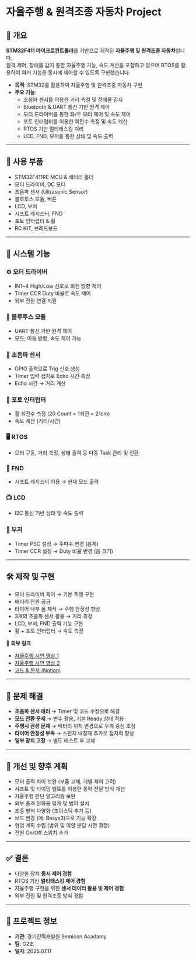 # 자율주행 & 원격조종 자동차 Project

## 📌 개요
**STM32F411 마이크로컨트롤러**를 기반으로 제작된 **자율주행 및 원격조종 자동차**입니다.  
원격 제어, 장애물 감지 통한 자율주행 기능, 속도 계산을 포함하고 있으며 RTOS를 활용하여 여러 기능을 동시에 제어할 수 있도록 구현했습니다.

- **목적**: STM32를 활용하여 자율주행 및 원격조종 자동차 구현  
- **주요 기능**:
  - 초음파 센서를 이용한 거리 측정 및 장애물 감지
  - Bluetooth & UART 통신 기반 원격 제어
  - 모터 드라이버를 통한 좌/우 모터 제어 및 속도 제어
  - 포토 인터럽터를 이용한 회전수 측정 및 속도 계산
  - RTOS 기반 멀티태스킹 처리
  - LCD, FND, 부저를 통한 상태 및 속도 출력

---

## 🔧 사용 부품
- STM32F411RE MCU & 배터리 홀더  
- 모터 드라이버, DC 모터  
- 초음파 센서 (Ultrasonic Sensor)  
- 블루투스 모듈, 버튼  
- LCD, 부저  
- 시프트 레지스터, FND  
- 포토 인터럽터 & 휠  
- RC KIT, 브레드보드  

---

## 📐 시스템 기능
### ⚙️ 모터 드라이버
- IN1~4 High/Low 신호로 회전 방향 제어  
- Timer CCR Duty 비율로 속도 제어  
- 외부 전원 연결 지원

### 📡 블루투스 모듈
- UART 통신 기반 원격 제어  
- 모드, 이동 방향, 속도 제어 가능

### 📏 초음파 센서
- GPIO 출력으로 Trig 신호 생성  
- Timer 입력 캡처로 Echo 시간 측정  
- Echo 시간 → 거리 계산

### 🔄 포토 인터럽터
- 휠 회전수 측정 (20 Count = 1회전 = 21cm)  
- 속도 계산 (거리/시간)

### 🖥 RTOS
- 모터 구동, 거리 측정, 상태 출력 등 다중 Task 관리 및 전환

### 🔢 FND
- 시프트 레지스터 이용 → 현재 모드 출력

### 📺 LCD
- I2C 통신 기반 상태 및 속도 출력

### 🔔 부저
- Timer PSC 설정 → 주파수 변경 (음계)  
- Timer CCR 설정 → Duty 비율 변경 (음 크기)

---

## 🛠 제작 및 구현
- 모터 드라이버 제어 → 기본 주행 구현  
- 배터리 전원 공급  
- 타이어 내부 폼 제작 → 주행 안정성 향상  
- 3개의 초음파 센서 활용 → 거리 측정  
- LCD, 부저, FND 출력 기능 구현  
- 휠 + 포토 인터럽터 → 속도 측정

📌 **외부 링크**  
- [자율주행 시연 영상 1](https://youtube.com/shorts/uhXGVxO2Yvw?si=xDHMejGKxo4pUrnx)  
- [자율주행 시연 영상 2](https://youtu.be/9mMDg-M6kRc?si=J9jZ205wwfa6gKrW)  
- [코드 & 문서 (Notion)](https://junaru.notion.site/Auto-RC-Car-Project-G2-Code-22c571106f8780e68b8df6bc1c771a1f?source=copy_link)  

---

## 🚧 문제 해결
- **초음파 센서 에러** → Timer 및 코드 수정으로 해결  
- **모드 전환 문제** → 변수 활용, 기본 Ready 상태 적용  
- **주행시 관성 문제** → 배터리 위치 변경으로 무게 중심 조정  
- **타이어 안정성 부족** → 스펀지 내장재 추가로 접지력 향상  
- **일부 장치 고장** → 별도 테스트 후 교체  

---

## 🔄 개선 및 향후 계획
- 모터 출력 차이 보완 (부품 교체, 개별 제어 고려)  
- 샤프트 및 타이밍 벨트를 이용한 동력 전달 방식 개선  
- 자율주행 판단 알고리즘 보완  
- 외부 충격 완화용 덮개 및 범퍼 설치  
- 조종 방식 다양화 (조이스틱 추가 등)  
- 보드 변경 (예: Basys3)으로 기능 확장  
- 협업 계획 수립 (범위 및 역할 분담 사전 결정)  
- 전원 On/Off 스위치 추가  

---

## ✅ 결론
- 다양한 장치 **동시 제어 경험**  
- RTOS 기반 **멀티태스킹 제어 경험**  
- 자율주행 구현을 위한 **센서 데이터 활용 및 제어 경험**  
- 외부 전원 및 원격조종 방식 경험  

---

## 📅 프로젝트 정보
- **기관**: 경기인력개발원 Semicon.Acadamy  
- **팀**: G2조  
- **일자**: 2025.07.11  

